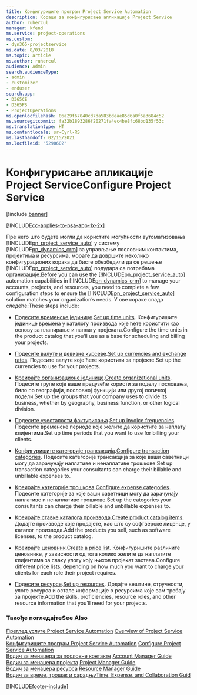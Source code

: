 ```yaml
---
title: Конфигуришите програм Project Service Automation
description: Кораци за конфигурисање апликације Project Service
author: ruhercul
manager: kfend
ms.service: project-operations
ms.custom:
- dyn365-projectservice
ms.date: 8/03/2018
ms.topic: article
ms.author: ruhercul
audience: Admin
search.audienceType:
- admin
- customizer
- enduser
search.app:
- D365CE
- D365PS
- ProjectOperations
ms.openlocfilehash: 06a29f67040cd7da583bdeae85d6a0f6a3684c52
ms.sourcegitcommit: fa32b1893286f20271fa4ec4be8fc68bd135f53c
ms.translationtype: HT
ms.contentlocale: sr-Cyrl-RS
ms.lasthandoff: 02/15/2021
ms.locfileid: "5290602"
---
```

# <a name="configure-project-service"></a><span data-ttu-id="adfcc-103">Конфигурисање апликације Project Service</span><span class="sxs-lookup"><span data-stu-id="adfcc-103">Configure Project Service</span></span>

[!include [banner](../includes/psa-now-project-operations.md)]

[!INCLUDE[cc-applies-to-psa-app-1x-2x](../includes/cc-applies-to-psa-app-1x-2x.md)]

<span data-ttu-id="adfcc-104">Пре него што будете могли да користите могућности аутоматизовања [!INCLUDE[pn_project_service_auto](../includes/pn-project-service-auto.md)] у систему [!INCLUDE[pn_dynamics_crm](../includes/pn-dynamics-crm.md)] за управљање пословним контактима, пројектима и ресурсима, морате да довршите неколико конфигурационих корака да бисте обезбедили да се решење [!INCLUDE[pn_project_service_auto](../includes/pn-project-service-auto.md)] подудара са потребама организације.</span><span class="sxs-lookup"><span data-stu-id="adfcc-104">Before you can use the [!INCLUDE[pn_project_service_auto](../includes/pn-project-service-auto.md)] automation capabilities in [!INCLUDE[pn_dynamics_crm](../includes/pn-dynamics-crm.md)] to manage your accounts, projects, and resources, you need to complete a few configuration steps to ensure the [!INCLUDE[pn_project_service_auto](../includes/pn-project-service-auto.md)] solution matches your organization’s needs.</span></span> <span data-ttu-id="adfcc-105">У ове кораке спада следеће:</span><span class="sxs-lookup"><span data-stu-id="adfcc-105">These steps include:</span></span>  
  
-   <span data-ttu-id="adfcc-106">[Подесите временске јединице](../psa/set-up-time-units.md).</span><span class="sxs-lookup"><span data-stu-id="adfcc-106">[Set up time units](../psa/set-up-time-units.md).</span></span> <span data-ttu-id="adfcc-107">Конфигуришите јединице времена у каталогу производа које ћете користити као основу за планирање и наплату пројеката.</span><span class="sxs-lookup"><span data-stu-id="adfcc-107">Configure the time units in the product catalog that you’ll use as a base for scheduling and billing your projects.</span></span>  
  
-   <span data-ttu-id="adfcc-108">[Подесите валуте и девизне курсеве](../psa/set-up-currencies-exchange-rates.md).</span><span class="sxs-lookup"><span data-stu-id="adfcc-108">[Set up currencies and exchange rates](../psa/set-up-currencies-exchange-rates.md).</span></span> <span data-ttu-id="adfcc-109">Подесите валуте које ћете користити за пројекте.</span><span class="sxs-lookup"><span data-stu-id="adfcc-109">Set up the currencies to use for your projects.</span></span>  
  
-   <span data-ttu-id="adfcc-110">[Креирајте организационе јединице](../psa/create-organizational-units.md).</span><span class="sxs-lookup"><span data-stu-id="adfcc-110">[Create organizational units](../psa/create-organizational-units.md).</span></span> <span data-ttu-id="adfcc-111">Подесите групе које ваше предузеће користи за поделу пословања, било по географији, пословној функцији или другој логичкој подели.</span><span class="sxs-lookup"><span data-stu-id="adfcc-111">Set up the groups that your company uses to divide its business, whether by geography, business function, or other logical division.</span></span>  
  
-   <span data-ttu-id="adfcc-112">[Подесите учесталости фактурисања](../psa/set-up-invoice-frequencies.md).</span><span class="sxs-lookup"><span data-stu-id="adfcc-112">[Set up invoice frequencies](../psa/set-up-invoice-frequencies.md).</span></span> <span data-ttu-id="adfcc-113">Подесите временске периоде које желите да користите за наплату клијентима.</span><span class="sxs-lookup"><span data-stu-id="adfcc-113">Set up time periods that you want to use for billing your clients.</span></span>  
  
-   <span data-ttu-id="adfcc-114">[Конфигуришите категорије трансакција](../psa/configure-transaction-categories.md).</span><span class="sxs-lookup"><span data-stu-id="adfcc-114">[Configure transaction categories](../psa/configure-transaction-categories.md).</span></span> <span data-ttu-id="adfcc-115">Подесите категорије трансакција за које ваши саветници могу да зарачунају наплативе и ненаплативе трошкове.</span><span class="sxs-lookup"><span data-stu-id="adfcc-115">Set up transaction categories your consultants can charge their billable and unbillable expenses to.</span></span>  
  
-   <span data-ttu-id="adfcc-116">[Креирајте категорије трошкова](../psa/configure-expense-categories.md).</span><span class="sxs-lookup"><span data-stu-id="adfcc-116">[Configure expense categories](../psa/configure-expense-categories.md).</span></span> <span data-ttu-id="adfcc-117">Подесите категорије за које ваши саветници могу да зарачунају наплативе и ненаплативе трошкове.</span><span class="sxs-lookup"><span data-stu-id="adfcc-117">Set up the categories your consultants can charge their billable and unbillable expenses to.</span></span>  
  
-   <span data-ttu-id="adfcc-118">[Креирајте ставке каталога производа](../psa/create-product-catalog-items.md).</span><span class="sxs-lookup"><span data-stu-id="adfcc-118">[Create product catalog items](../psa/create-product-catalog-items.md).</span></span> <span data-ttu-id="adfcc-119">Додајте производе које продајете, као што су софтверске лиценце, у каталог производа.</span><span class="sxs-lookup"><span data-stu-id="adfcc-119">Add the products you sell, such as software licenses, to the product catalog.</span></span>  
  
-   <span data-ttu-id="adfcc-120">[Креирајте ценовник](../psa/create-price-list.md).</span><span class="sxs-lookup"><span data-stu-id="adfcc-120">[Create a price list](../psa/create-price-list.md).</span></span> <span data-ttu-id="adfcc-121">Конфигуришите различите ценовнике, у зависности од тога колико желите да наплатите клијентима за сваку улогу коју њихов пројекат захтева.</span><span class="sxs-lookup"><span data-stu-id="adfcc-121">Configure different price lists, depending on how much you want to charge your clients for each role their project requires.</span></span>  
  
-   <span data-ttu-id="adfcc-122">[Подесите ресурсе](../psa/set-up-resources.md).</span><span class="sxs-lookup"><span data-stu-id="adfcc-122">[Set up resources](../psa/set-up-resources.md).</span></span> <span data-ttu-id="adfcc-123">Додајте вештине, стручности, улоге ресурса и остале информације о ресурсима које вам требају за пројекте.</span><span class="sxs-lookup"><span data-stu-id="adfcc-123">Add the skills, proficiencies, resource roles, and other resource information that you’ll need for your projects.</span></span>  
  
### <a name="see-also"></a><span data-ttu-id="adfcc-124">Такође погледајте</span><span class="sxs-lookup"><span data-stu-id="adfcc-124">See Also</span></span>  
 <span data-ttu-id="adfcc-125">[Преглед услуге Project Service Automation](../psa/overview.md) </span><span class="sxs-lookup"><span data-stu-id="adfcc-125">[Overview of Project Service Automation](../psa/overview.md) </span></span>  
 <span data-ttu-id="adfcc-126">[Конфигуришите програм Project Service Automation](../psa/configure.md) </span><span class="sxs-lookup"><span data-stu-id="adfcc-126">[Configure Project Service Automation](../psa/configure.md) </span></span>  
 <span data-ttu-id="adfcc-127">[Водич за менаџера за пословне контакте](../psa/account-manager-guide.md) </span><span class="sxs-lookup"><span data-stu-id="adfcc-127">[Account Manager Guide](../psa/account-manager-guide.md) </span></span>  
 <span data-ttu-id="adfcc-128">[Водич за менаџера пројекта](../psa/project-manager-guide.md) </span><span class="sxs-lookup"><span data-stu-id="adfcc-128">[Project Manager Guide](../psa/project-manager-guide.md) </span></span>  
 <span data-ttu-id="adfcc-129">[Водич за менаџера ресурса](../psa/resource-manager-guide.md) </span><span class="sxs-lookup"><span data-stu-id="adfcc-129">[Resource Manager Guide](../psa/resource-manager-guide.md) </span></span>  
 [<span data-ttu-id="adfcc-130">Водич за време, трошак и сарадњу</span><span class="sxs-lookup"><span data-stu-id="adfcc-130">Time, Expense, and Collaboration Guid</span></span>](../psa/time-expense-collaboration-guide.md)


[!INCLUDE[footer-include](../includes/footer-banner.md)]